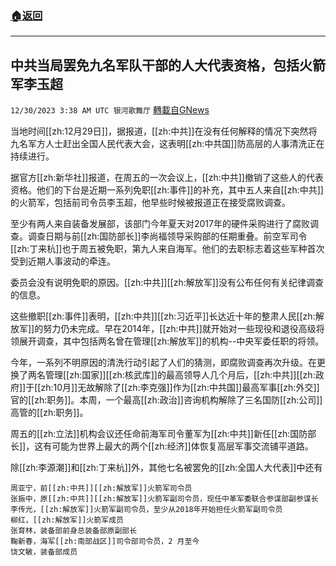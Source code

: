 ###  [:house:返回](README.md)
---


## 中共当局罢免九名军队干部的人大代表资格，包括火箭军李玉超
`12/30/2023 3:38 AM UTC 银河歌舞厅` [轉載自GNews](https://gnews.org/articles/2166207)

当地时间[[zh:12月29日]]，据报道，[[zh:中共]]在没有任何解释的情况下突然将九名军方人士赶出全国人民代表大会，这表明[[zh:中共国]]防高层的人事清洗正在持续进行。

据官方[[zh:新华社]]报道，在周五的一次会议上，[[zh:中共]]撤销了这些人的代表资格。他们的下台是近期一系列免职[[zh:事件]]的补充，其中五人来自[[zh:中共]]的火箭军，包括前司令员李玉超，他早些时候被报道正在接受腐败调查。

至少有两人来自装备发展部，该部门今年夏天对2017年的硬件采购进行了腐败调查。调查日期与前[[zh:国防部长]]李尚福领导采购部的任期重叠。前空军司令[[zh:丁来杭]]也于周五被免职，第九人来自海军。他们的去职标志着这些军种首次受到近期人事波动的牵连。

委员会没有说明免职的原因。[[zh:中共]][[zh:解放军]]没有公布任何有关纪律调查的信息。

这些撤职[[zh:事件]]表明，[[zh:中共]][[zh:习近平]]长达近十年的整肃人民[[zh:解放军]]的努力仍未完成。早在2014年，[[zh:中共]]就开始对一些现役和退役高级将领展开调查，其中包括两名曾在管理[[zh:解放军]]的机构--中央军委任职的将领。

今年，一系列不明原因的清洗行动引起了人们的猜测，即腐败调查再次升级。在更换了两名管理[[zh:国家]][[zh:核武库]]的最高领导人几个月后，[[zh:中共]][[zh:政府]]于[[zh:10月]]无故解除了[[zh:李克强]]作为[[zh:中共国]]最高军事[[zh:外交]]官的[[zh:职务]]。本周，一个最高[[zh:政治]]咨询机构解除了三名国防[[zh:公司]]高管的[[zh:职务]]。

周五的[[zh:立法]]机构会议还任命前海军司令董军为[[zh:中共]]新任[[zh:国防部长]]，这有可能为世界上最大的两个[[zh:经济]]体恢复高层军事交流铺平道路。

除[[zh:李源潮]]和[[zh:丁来杭]]外，其他七名被罢免的[[zh:全国人大代表]]中还有

    周亚宁，前[[zh:中共]][[zh:解放军]]火箭军司令员
    张振中，原[[zh:中共]][[zh:解放军]]火箭军副司令员，现任中革军委联合参谋部副参谋长
    李传光，[[zh:解放军]]火箭军副司令员，至少从2018年开始担任火箭军副司令员
    柳红，[[zh:解放军]]火箭军成员
    张育林，装备部前身总装备部原副部长
    鞠新春，海军[[zh:南部战区]]司令部司令员，2 月至今
    饶文敏，装备部成员

